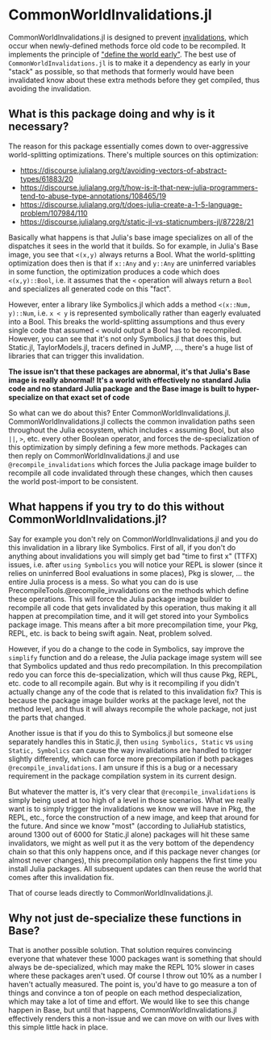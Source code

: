 # CommonWorldInvalidations.jl

CommonWorldInvalidations.jl is designed to prevent
[invalidations](https://timholy.github.io/SnoopCompile.jl/stable/tutorials/invalidations/#What-are-invalidations?),
which occur when newly-defined methods force old code to be recompiled. It implements the principle of
["define the world early"](https://timholy.github.io/SnoopCompile.jl/stable/tutorials/invalidations/#Method-1:-defer-compilation-until-the-full-world-is-known).
The best use of `CommonWorldInvalidations.jl` is to make it a dependency as early in your "stack" as possible,
so that methods that formerly would have been invalidated know about these extra methods before they get
compiled, thus avoiding the invalidation.

## What is this package doing and why is it necessary?

The reason for this package essentially comes down to over-aggressive world-splitting optimizations. There's
multiple sources on this optimization:

* https://discourse.julialang.org/t/avoiding-vectors-of-abstract-types/61883/20
* https://discourse.julialang.org/t/how-is-it-that-new-julia-programmers-tend-to-abuse-type-annotations/108465/19
* https://discourse.julialang.org/t/does-julia-create-a-1-5-language-problem/107984/110
* https://discourse.julialang.org/t/static-jl-vs-staticnumbers-jl/87228/21

Basically what happens is that Julia's base image specializes on all of the dispatches it sees in the
world that it builds. So for example, in Julia's Base image, you see that `<(x,y)` always returns a Bool.
What the world-splitting optimization does then is that if `x::Any` and `y::Any` are uninferred variables
in some function, the optimization produces a code which does `<(x,y)::Bool`, i.e. it assumes that the
`<` operation will always return a `Bool` and specializes all generated code on this "fact".

However, enter a library like Symbolics.jl which adds a method `<(x::Num, y)::Num`, i.e. `x < y` is
represented symbolically rather than eagerly evaluated into a Bool. This breaks the world-splitting
assumptions and thus every single code that assumed `<` would output a Bool has to be recompiled.
However, you can see that it's not only Symbolics.jl that does this, but Static.jl, TaylorModels.jl,
tracers defined in JuMP, ..., there's a huge list of libraries that can trigger this invalidation. 

**The issue isn't that these packages are abnormal, it's that Julia's Base image is really abnormal!**
**It's a world with effectively no standard Julia code and no standard Julia package**
**and the Base image is built to hyper-specialize on that exact set of code**

So what can we do about this? Enter CommonWorldInvalidations.jl. CommonWorldInvalidations.jl collects the common
invalidation paths seen throughout the Julia ecosystem, which includes `<` assuming Bool, but also
`||`, `>`, etc. every other Boolean operator, and forces the de-specialization of this optimization
by simply defining a few more methods. Packages can then reply on CommonWorldInvalidations.jl and use
`@recompile_invalidations` which forces the Julia package image builder to recompile all code
invalidated through these changes, which then causes the world post-import to be consistent.

## What happens if you try to do this without CommonWorldInvalidations.jl?

Say for example you don't rely on CommonWorldInvalidations.jl and you do this invalidation in a library
like Symbolics. First of all, if you don't do anything about invalidations you will simply get
bad "time to first x" (TTFX) issues, i.e. after `using Symbolics` you will notice your REPL is
slower (since it relies on uninferred Bool evaluations in some places), Pkg is slower, ... the
entire Julia process is a mess. So what you can do is use PrecompileTools.@recompile_invalidations
on the methods which define these operations. This will force the Julia package image builder
to recompile all code that gets invalidated by this operation, thus making it all happen at
precompilation time, and it will get stored into your Symbolics package image. This means after
a bit more precompilation time, your Pkg, REPL, etc. is back to being swift again. Neat, problem
solved.

However, if you do a change to the code in Symbolics, say improve the `simplify` function
and do a release, the Julia package image system will see that Symbolics updated and thus
redo precompilation. In this precompilation redo you can force this de-specialization, which will
thus cause Pkg, REPL, etc. code to all recompile again. But why is it recompiling if you didn't
actually change any of the code that is related to this invalidation fix? This is because the package
image builder works at the package level, not the method level, and thus it will always recompile
the whole package, not just the parts that changed.

Another issue is that if you do this to Symbolics.jl but someone else separately handles this in
Static.jl, then `using Symbolics, Static` vs `using Static, Symbolics` can cause the way invalidations
are handled to trigger slightly differently, which can force more precompilation if both packages
`@recompile_invalidations`. I am unsure if this is a bug or a necessary requirement in the package
compilation system in its current design.

But whatever the matter is, it's very clear that `@recompile_invalidations` is simply being used at
too high of a level in those scenarios. What we really want is to simply trigger the invalidations
we know we will have in Pkg, the REPL, etc., force the construction of a new image, and keep that
around for the future. And since we know "most" (according to JuliaHub statistics, around 1300 out of
6000 for Static.jl alone) packages will hit these same invalidators, we might as well put it as the 
very bottom of the dependency chain so that this only happens once, and if this package never changes 
(or almost never changes), this precompilation only happens the first time you install Julia packages. 
All subsequent updates can then reuse the world that comes after this invalidation fix.

That of course leads directly to CommonWorldInvalidations.jl.

## Why not just de-specialize these functions in Base?

That is another possible solution. That solution requires convincing everyone that whatever these
1000 packages want is something that should always be de-specialized, which may make the REPL 10% slower
in cases where these packages aren't used. Of course I throw out 10% as a number I haven't actually measured.
The point is, you'd have to go measure a ton of things and convince a ton of people on each method
despecialization, which may take a lot of time and effort. We would like to see this change happen in Base,
but until that happens, CommonWorldInvalidations.jl effectively renders this a non-issue and we can 
move on with our lives with this simple little hack in place.
